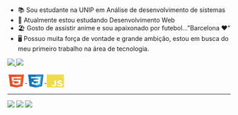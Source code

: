 - 📚 Sou estudante na UNIP em Análise de desenvolvimento de sistemas
- 🔎 Atualmente estou estudando Desenvolvimento Web
- 🏖️ Gosto de assistir anime e sou apaixonado por futebol..."Barcelona ❤️"
- 🖥️ Possuo muita força de vontade e grande ambição, estou em busca do meu primeiro trabalho na área de tecnologia.

<div>
   <a href="https://github.com/LuucasDaFe">
   <img height="150em" src="https://github-readme-stats.vercel.app/api?username=LuucasDaFe&show_icons=true&theme=highcontrast&include_all_commits=true&count_private=true"/>
  <img height="150em" src="https://github-readme-stats.vercel.app/api/top-langs/?username=LuucasDaFe&layout=compact&langs_count=7&theme=highcontrast"/>
</div>
  
<div style="display: inline_block"><br>
   <img align="center" alt="Rafa-HTML" height="30" width="40" src="https://raw.githubusercontent.com/devicons/devicon/master/icons/html5/html5-original.svg">
  <img align="center" alt="Rafa-CSS" height="30" width="40" src="https://raw.githubusercontent.com/devicons/devicon/master/icons/css3/css3-original.svg">
  <img align="center" alt="Rafa-Js" height="30" width="40" src="https://raw.githubusercontent.com/devicons/devicon/master/icons/javascript/javascript-plain.svg">
</div>

   <hr>

<div>
      <a href="https://www.linkedin.com/in/lucas-abraao00" target="_blank"><img src="https://img.shields.io/badge/-LinkedIn-%230077B5?style=for-the-badge&logo=linkedin&logoColor=white" target="_blank"></a> 
    <a href = "mailto:Labraao957@gmail.com"><img src="https://img.shields.io/badge/-Gmail-%23333?style=for-the-badge&logo=gmail&logoColor=white" target="_blank"></a>
    <a href="https://www.instagram.com/invites/contact/?i=1hr2q21iorv81&utm_content=267wwem" target="_blank"><img src="https://img.shields.io/badge/-Instagram-%23E4405F?style=for-the-badge&logo=instagram&logoColor=white" target="_blank"></a>
</div>

